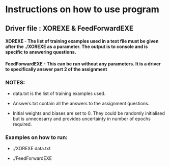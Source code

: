 # Instructions on how to use program

## Driver file : XOREXE & FeedForwardEXE

#### XOREXE - The list of training examples used in a text file must be given after the ./XOREXE as a parameter. The output is to console and is specific to answering questions.

#### FeedForwardEXE - This can be run without any parameters. It is a driver to specifically answer part 2 of the assignment

### NOTES:

- data.txt is the list of training examples used.

- Answers.txt contain all the answers to the assignment questions.

- Initial weights and biases are set to 0. They could be randomly initialised but is unnecesarry and provides uncertainty in number of epochs required. 

### Examples on how to run:

- ./XOREXE data.txt

- ./FeedForwardEXE



